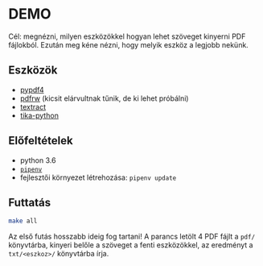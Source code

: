 # DEMO

Cél: megnézni, milyen eszközökkel hogyan lehet szöveget kinyerni PDF fájlokból.
Ezután meg kéne nézni, hogy melyik eszköz a legjobb nekünk.

## Eszközök

* [pypdf4](https://github.com/claird/PyPDF4)
* [pdfrw](https://github.com/pmaupin/pdfrw) (kicsit elárvultnak tűnik, de ki lehet próbálni)
* [textract](https://github.com/deanmalmgren/textract)
* [tika-python](https://github.com/chrismattmann/tika-python)

## Előfeltételek

* python 3.6
* [`pipenv`](https://pipenv.readthedocs.io/en/latest/)
* fejlesztői környezet létrehozása: `pipenv update`

## Futtatás

```sh
make all
```

Az első futás hosszabb ideig fog tartani! A parancs letölt 4 PDF fájlt a `pdf/`
könyvtárba, kinyeri belőle a szöveget a fenti eszközökkel, az eredményt a
`txt/<eszkoz>/` könyvtárba írja. 
